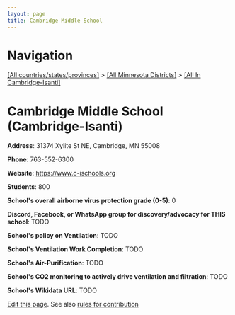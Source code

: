 ```yaml
---
layout: page
title: Cambridge Middle School
---
```

# Navigation

[[All countries/states/provinces]](../../..) > [[All Minnesota Districts]](../..) > [[All In Cambridge-Isanti]](..)

# Cambridge Middle School (Cambridge-Isanti)

**Address**: 31374 Xylite St NE, Cambridge, MN 55008

**Phone**: 763-552-6300

**Website**: <https://www.c-ischools.org>

**Students**: 800

**School's overall airborne virus protection grade (0-5)**: 0

**Discord, Facebook, or WhatsApp group for discovery/advocacy for THIS school**: TODO

**School's policy on Ventilation**: TODO

**School's Ventilation Work Completion**: TODO

**School's Air-Purification**: TODO

**School's CO2 monitoring to actively drive ventilation and filtration**: TODO

**School's Wikidata URL**: TODO


[Edit this page](https://github.com/ventilate-schools/MN/edit/main/./Cambridge-Isanti/Cambridge_Middle_School.md). See also [rules for contribution](../../../contribution-rules/)